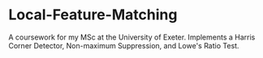 # Local-Feature-Matching

A coursework for my MSc at the University of Exeter. Implements a Harris Corner Detector, Non-maximum Suppression, and Lowe's Ratio Test.
